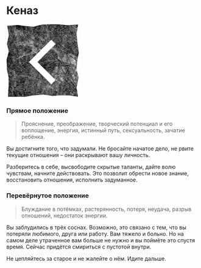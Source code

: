 # Кеназ

![Руна Кеназ](image/06_kauna.png)

### Прямое положение

>Прояснение, преображение, творческий потенциал и его воплощение, энергия, истинный путь, сексуальность, зачатие ребёнка.

Вы достигните того, что задумали.  Не бросайте начатое дело, не рвите текущие отношения – они раскрывают вашу личность.

Разберитесь в себе, высвободите скрытые таланты, дайте волю чувствам, начните действовать. Это позволит обрести новое знание, восстановить отношения, исполнить задуманное.

### Перевёрнутое положение

>Блуждание в потёмках, растерянность, потеря, неудача, разрыв отношений, недостаток энергии.

Вы заблудились в трёх соснах. Возможно, это связано с тем, что вы потеряли любимого, друга или работу. Вам тяжело и больно. Но на самом деле утраченное вам больше не нужно и вы поймёте это спустя время. Сейчас придётся смириться с пустотой внутри.

Не цепляйтесь за старое и не жалейте о нём. Идите дальше.
